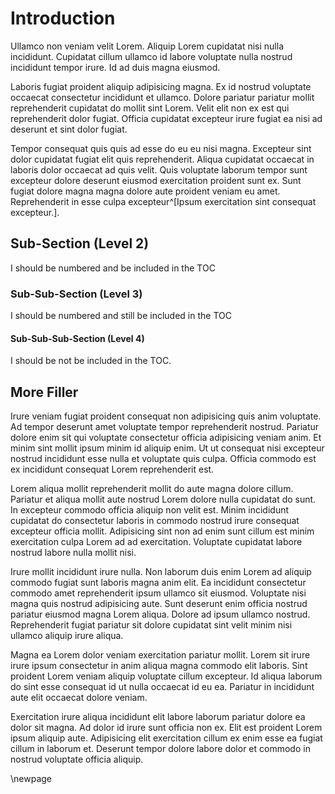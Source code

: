 # Introduction

Ullamco non veniam velit Lorem. Aliquip Lorem cupidatat nisi nulla incididunt.
Cupidatat cillum ullamco id labore voluptate nulla nostrud incididunt tempor
irure. Id ad duis magna eiusmod.

Laboris fugiat proident aliquip adipisicing magna. Ex id nostrud voluptate
occaecat consectetur incididunt et ullamco. Dolore pariatur pariatur mollit
reprehenderit cupidatat do mollit sint Lorem. Velit elit non ex est qui
reprehenderit dolor fugiat. Officia cupidatat excepteur irure fugiat ea nisi ad
deserunt et sint dolor fugiat.

Tempor consequat quis quis ad esse do eu eu nisi magna. Excepteur sint dolor
cupidatat fugiat elit quis reprehenderit. Aliqua cupidatat occaecat in laboris
dolor occaecat ad quis velit. Quis voluptate laborum tempor sunt excepteur
dolore deserunt eiusmod exercitation proident sunt ex. Sunt fugiat dolore magna
magna dolore aute proident veniam eu amet. Reprehenderit in esse culpa
excepteur^[Ipsum exercitation sint consequat excepteur.].

## Sub-Section (Level 2)

I should be numbered and be included in the TOC

### Sub-Sub-Section (Level 3)

I should be numbered and still be included in the TOC

#### Sub-Sub-Sub-Section (Level 4)

I should be not be included in the TOC.

## More Filler

Irure veniam fugiat proident consequat non adipisicing quis anim voluptate. Ad
tempor deserunt amet voluptate tempor reprehenderit nostrud. Pariatur dolore
enim sit qui voluptate consectetur officia adipisicing veniam anim. Et minim
sint mollit ipsum minim id aliquip enim. Ut ut consequat nisi excepteur nostrud
incididunt esse nulla et voluptate quis culpa. Officia commodo est ex incididunt
consequat Lorem reprehenderit est.

Lorem aliqua mollit reprehenderit mollit do aute magna dolore cillum. Pariatur
et aliqua mollit aute nostrud Lorem dolore nulla cupidatat do sunt. In excepteur
commodo officia aliquip non velit est. Minim incididunt cupidatat do consectetur
laboris in commodo nostrud irure consequat excepteur officia mollit. Adipisicing
sint non ad enim sunt cillum est minim exercitation culpa Lorem ad ad
exercitation. Voluptate cupidatat labore nostrud labore nulla mollit nisi.

Irure mollit incididunt irure nulla. Non laborum duis enim Lorem ad aliquip
commodo fugiat sunt laboris magna anim elit. Ea incididunt consectetur commodo
amet reprehenderit ipsum ullamco sit eiusmod. Voluptate nisi magna quis nostrud
adipisicing aute. Sunt deserunt enim officia nostrud pariatur eiusmod magna
Lorem aliqua. Dolore ad ipsum ullamco nostrud. Reprehenderit fugiat pariatur sit
dolore cupidatat sint velit minim nisi ullamco aliquip irure aliqua.

Magna ea Lorem dolor veniam exercitation pariatur mollit. Lorem sit irure irure
ipsum consectetur in anim aliqua magna commodo elit laboris. Sint proident Lorem
veniam aliquip voluptate cillum excepteur. Id aliqua laborum do sint esse
consequat id ut nulla occaecat id eu ea. Pariatur in incididunt aute elit
occaecat dolore veniam.

Exercitation irure aliqua incididunt elit labore laborum pariatur dolore ea
dolor sit magna. Ad dolor id irure sunt officia non ex. Elit est proident Lorem
ipsum aliquip aute. Adipisicing elit exercitation cillum ex enim esse ea fugiat
cillum in laborum et. Deserunt tempor dolore labore dolor et commodo in nostrud
voluptate officia aliquip.

\newpage
